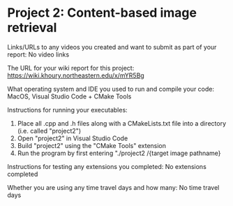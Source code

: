 # Project 2: Content-based image retrieval
Links/URLs to any videos you created and want to submit as part of your report:
No video links

The URL for your wiki report for this project: 
https://wiki.khoury.northeastern.edu/x/mYR5Bg

What operating system and IDE you used to run and compile your code:
MacOS, Visual Studio Code + CMake Tools

Instructions for running your executables:
1. Place all .cpp and .h files along with a CMakeLists.txt file into a directory (i.e. called "project2")
2. Open "project2" in Visual Studio Code
3. Build "project2" using the "CMake Tools" extension
4. Run the program by first entering "./project2 /{target image pathname}

Instructions for testing any extensions you completed:
No extensions completed

Whether you are using any time travel days and how many:
No time travel days